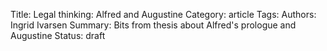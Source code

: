 Title: Legal thinking: Alfred and Augustine
Category: article
Tags: 
Authors: Ingrid Ivarsen
Summary: Bits from thesis about Alfred's prologue and Augustine
Status: draft

